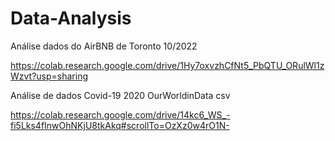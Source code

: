# Data-Analysis
Análise dados do AirBNB de Toronto 10/2022

https://colab.research.google.com/drive/1Hy7oxvzhCfNt5_PbQTU_ORulWl1zWzvt?usp=sharing

Análise de dados Covid-19 2020 OurWorldinData csv

https://colab.research.google.com/drive/14kc6_WS_-fi5Lks4fInwOhNKjU8tkAkq#scrollTo=OzXz0w4rO1N-
